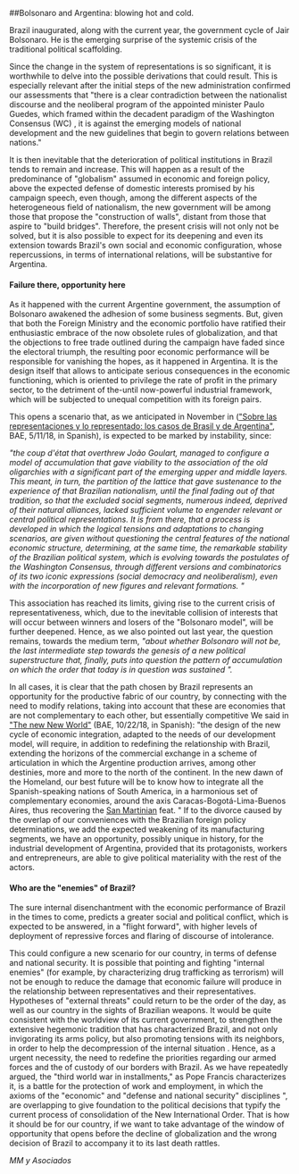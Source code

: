 ##Bolsonaro and Argentina: blowing hot and cold.


Brazil inaugurated, along with the current year, the government cycle of Jair Bolsonaro. He is the emerging surprise of the systemic crisis of the traditional political scaffolding.

Since the change in the system of representations is so significant, it is worthwhile to delve into the possible derivations that could result. This is especially relevant after the initial steps of the new administration confirmed our assessments  that "there is a clear contradiction between the nationalist discourse and the neoliberal program of the appointed minister Paulo Guedes, which framed within the decadent paradigm of the Washington Consensus (WC) , it is against the emerging models of national development and the new guidelines that begin to govern relations between nations."

It is then inevitable that the deterioration of political institutions in Brazil tends to remain and increase.  This will happen as a result of the predominance of "globalism" assumed in economic and foreign policy, above the expected defense of domestic interests promised by his campaign speech, even though, among the different aspects of the heterogeneous field of nationalism, the new government will be among those that propose the "construction of walls", distant from those that aspire to "build bridges".
Therefore, the present crisis will not only not be solved, but it is also possible to expect for its deepening and even its extension towards Brazil's own social and economic configuration, whose repercussions, in terms of international relations, will be substantive for Argentina.

#### Failure there, opportunity here

As it happened with the current Argentine government, the assumption of Bolsonaro awakened the adhesion of some business segments.
But, given that both the Foreign Ministry and the economic portfolio have ratified their enthusiastic embrace of the now obsolete rules of globalization, and that the objections to free trade outlined during the campaign have faded since the electoral triumph, the resulting poor economic performance will be responsible for vanishing the hopes, as it happened in Argentina.
It is the design itself that allows to anticipate serious consequences in the economic functioning, which is oriented to privilege the rate of profit in the primary sector, to the detriment of the-until now-powerful industrial framework, which will be subjected to unequal competition with its foreign pairs.

This opens a scenario that, as we anticipated in November in (["Sobre las representaciones y lo representado: los casos de Brasil y de Argentina"](https://www.baenegocios.com/economia-finanzas/Sobre-las-representaciones-y-lo-representado-los-casos-de-%20%20%3Ca%20href='/tags/Brasil'%3EBrasil%3C/a%3E-y-de-%20%20%3Ca%20href='/tags/Argentina'%3EArgentina%3C/a%3E--20181104-0008.html), BAE, 5/11/18, in Spanish), is expected to be marked by instability, since:

*"the coup d'état that overthrew João Goulart, managed to configure a model of accumulation that gave viability to the association of the old oligarchies with a significant part of the emerging upper and middle layers. This meant, in turn, the partition of the lattice that gave sustenance to the experience of that Brazilian nationalism, until the final fading out of that tradition, so that the excluded social segments, numerous indeed, deprived of their natural alliances, lacked sufficient volume to engender relevant or central political representations.
It is from there, that a process is developed in which the logical tensions and adaptations to changing scenarios, are given without questioning the central features of the national economic structure, determining, at the same time, the remarkable stability of the Brazilian political system, which is evolving towards the postulates of the Washington Consensus, through different versions and combinatorics of its two iconic expressions (social democracy and neoliberalism), even with the incorporation of new figures and relevant formations. "*

This association has reached its limits, giving rise to the current crisis of representativeness, which, due to the inevitable collision of interests that will occur between winners and losers of the "Bolsonaro model", will be further deepened.
Hence, as we also pointed out last year, the question remains, towards the medium term, *"about whether Bolsonaro will not be, the last intermediate step towards the genesis of a new political superstructure that, finally, puts into question the pattern of accumulation on which the order that today is in question was sustained ".*

In all cases, it is clear that the path chosen by Brazil represents an opportunity for the productive fabric of our country, by connecting with the need to modify relations, taking into account that these are economies that are not complementary to each other, but essentially competitive
We said in ["The new New World"](https://www.baenegocios.com/economia-finanzas/El-nuevo-Nuevo-Mundo-20181021-0026.html) (BAE, 10/22/18, in Spanish): "the design of the new cycle of economic integration, adapted to the needs of our development model, will require, in addition to redefining the relationship with Brazil, extending the horizons of the commercial exchange in a scheme of articulation in which the Argentine production arrives, among other destinies, more and more to the north of the continent.
In the new dawn of the Homeland, our best future will be to know how to integrate all the Spanish-speaking nations of South America, in a harmonious set of complementary economies, around the axis Caracas-Bogotá-Lima-Buenos Aires, thus recovering the [San Martinian](https://en.wikipedia.org/wiki/José_de_San_Mart%C3%ADn#Guayaquil_conference)  feat. "
If to the divorce caused by the overlap of our conveniences with the Brazilian foreign policy determinations, we add the expected weakening of its manufacturing segments, we have an opportunity, possibly unique in history, for the industrial development of Argentina, provided that its protagonists, workers and entrepreneurs, are able to give political materiality with the rest of the actors.

#### Who are the "enemies" of Brazil?

The sure internal disenchantment with the economic performance of Brazil in the times to come, predicts a greater social and political conflict, which is expected to be answered, in a "flight forward", with higher levels of deployment of repressive forces and flaring of discourse of intolerance.

This could configure a new scenario for our country, in terms of defense and national security.
It is possible that pointing and fighting "internal enemies" (for example, by characterizing drug trafficking as terrorism) will not be enough to reduce the damage that economic failure will produce in the relationship between representatives and their representatives. Hypotheses of "external threats" could return to be the order of the day, as well as our country in the sights of Brazilian weapons.
It would be quite consistent with the worldview of its current government, to strengthen the extensive hegemonic tradition that has characterized Brazil, and not only invigorating its arms policy, but also promoting tensions with its neighbors, in order to help the decompression of the internal situation .
Hence, as a urgent necessity, the need to redefine  the priorities regarding our armed forces and the of custody of our borders with Brazil.
As we have repeatedly argued, the "third world war in installments," as Pope Francis characterizes it, is a battle for the protection of work and employment, in which the axioms of the "economic" and "defense and national security" disciplines  ", are overlapping to give foundation to the political decisions that typify the current process of consolidation of the New International Order.
That is how it should be for our country, if we want to take advantage of the window of opportunity that opens before the decline of globalization and the wrong decision of Brazil to accompany it to its last death rattles.

*MM y Asociados*
